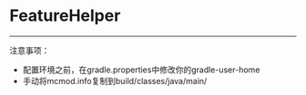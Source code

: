 # FeatureHelper

---

注意事项：
* 配置环境之前，在gradle.properties中修改你的gradle-user-home
* 手动将mcmod.info复制到build/classes/java/main/
